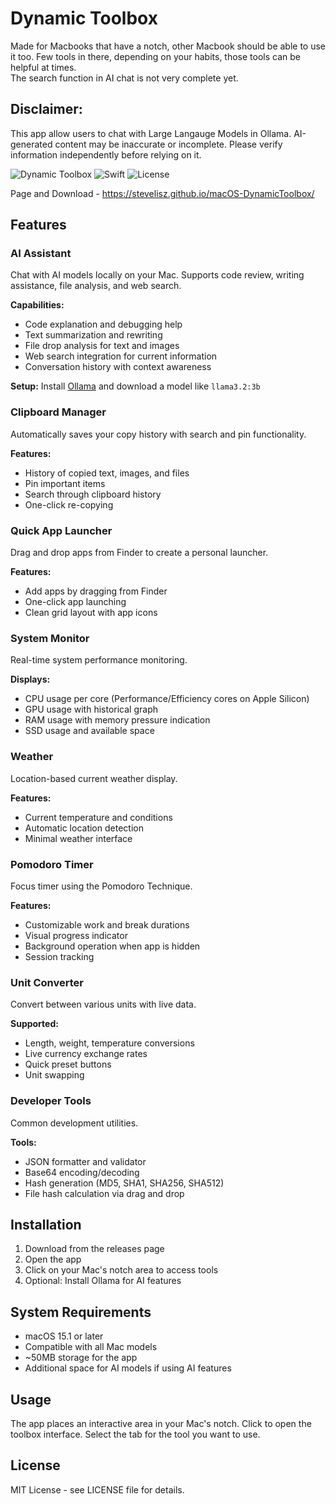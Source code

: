 # Dynamic Toolbox
Made for Macbooks that have a notch, other Macbook should be able to use it too.
Few tools in there, depending on your habits, those tools can be helpful at times.  
The search function in AI chat is not very complete yet. 

## Disclaimer:
This app allow users to chat with Large Langauge Models in Ollama. AI-generated content may be inaccurate or incomplete. Please verify information independently before relying on it.

![Dynamic Toolbox](https://img.shields.io/badge/Platform-macOS%2015.1+-blue?style=flat-square)
![Swift](https://img.shields.io/badge/Built%20with-SwiftUI-orange?style=flat-square)
![License](https://img.shields.io/badge/License-MIT-green?style=flat-square)

Page and Download - https://stevelisz.github.io/macOS-DynamicToolbox/
## Features

### AI Assistant
Chat with AI models locally on your Mac. Supports code review, writing assistance, file analysis, and web search.

**Capabilities:**
- Code explanation and debugging help
- Text summarization and rewriting
- File drop analysis for text and images
- Web search integration for current information
- Conversation history with context awareness

**Setup:** Install [Ollama](https://ollama.ai) and download a model like `llama3.2:3b`

### Clipboard Manager
Automatically saves your copy history with search and pin functionality.

**Features:**
- History of copied text, images, and files
- Pin important items
- Search through clipboard history
- One-click re-copying

### Quick App Launcher
Drag and drop apps from Finder to create a personal launcher.

**Features:**
- Add apps by dragging from Finder
- One-click app launching
- Clean grid layout with app icons

### System Monitor
Real-time system performance monitoring.

**Displays:**
- CPU usage per core (Performance/Efficiency cores on Apple Silicon)
- GPU usage with historical graph
- RAM usage with memory pressure indication
- SSD usage and available space

### Weather
Location-based current weather display.

**Features:**
- Current temperature and conditions
- Automatic location detection
- Minimal weather interface

### Pomodoro Timer
Focus timer using the Pomodoro Technique.

**Features:**
- Customizable work and break durations
- Visual progress indicator
- Background operation when app is hidden
- Session tracking

### Unit Converter
Convert between various units with live data.

**Supported:**
- Length, weight, temperature conversions
- Live currency exchange rates
- Quick preset buttons
- Unit swapping

### Developer Tools
Common development utilities.

**Tools:**
- JSON formatter and validator
- Base64 encoding/decoding
- Hash generation (MD5, SHA1, SHA256, SHA512)
- File hash calculation via drag and drop

## Installation

1. Download from the releases page
2. Open the app
3. Click on your Mac's notch area to access tools
4. Optional: Install Ollama for AI features

## System Requirements

- macOS 15.1 or later
- Compatible with all Mac models
- ~50MB storage for the app
- Additional space for AI models if using AI features

## Usage

The app places an interactive area in your Mac's notch. Click to open the toolbox interface. Select the tab for the tool you want to use.

## License

MIT License - see LICENSE file for details.
